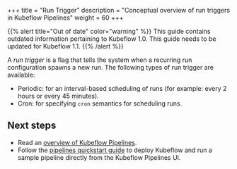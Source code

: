 +++
title = "Run Trigger"
description = "Conceptual overview of run triggers in Kubeflow Pipelines"
weight = 60
+++

{{% alert title="Out of date" color="warning" %}}
This guide contains outdated information pertaining to Kubeflow 1.0. This guide
needs to be updated for Kubeflow 1.1.
{{% /alert %}}


A *run trigger* is a flag that tells the system when a recurring run
configuration spawns a new run. The following types of run trigger are
available:

* Periodic: for an interval-based scheduling of runs (for example: every 2 hours 
  or every 45 minutes).
* Cron: for specifying `cron` semantics for scheduling runs.

## Next steps

* Read an [overview of Kubeflow Pipelines](/docs/pipelines/pipelines-overview/).
* Follow the [pipelines quickstart guide](/docs/pipelines/pipelines-quickstart/) 
  to deploy Kubeflow and run a sample pipeline directly from the Kubeflow 
  Pipelines UI.